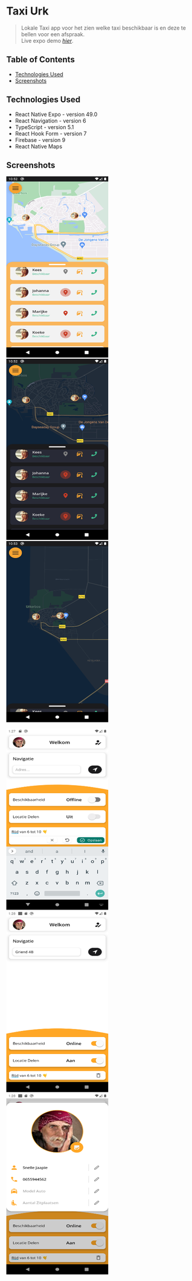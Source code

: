 # Taxi Urk
> Lokale Taxi app voor het zien welke taxi beschikbaar is en deze te bellen voor een afspraak.  
> Live expo demo [_hier_](https://expo.dev/@sjaakvanlenten/weatherApp).

## Table of Contents
* [Technologies Used](#technologies-used)
* [Screenshots](#screenshots)

## Technologies Used
- React Native Expo - version 49.0
- React Navigation - version 6
- TypeScript - version 5.1
- React Hook Form - version 7
- Firebase - version 9
- React Native Maps

## Screenshots
<p float="left">
<img src="./screenshots/client-light.png" width="270" height="480">
<img src="./screenshots/client-dark.png" width="270" height="480">
<img src="./screenshots/client-dark-full-map.png" width="270" height="480">
</p>
<p float="left">
<img src="./screenshots/Driver-edit-status_text.png" width="270" height="480">
<img src="./screenshots/driver.png" width="270" height="480">
<img src="./screenshots/driver-profile.png" width="270" height="480">
</p>
